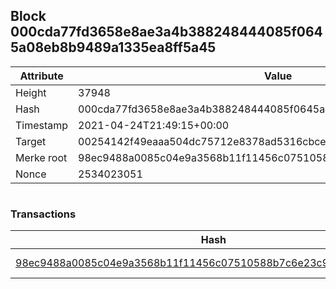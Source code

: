 ## Block 000cda77fd3658e8ae3a4b388248444085f0645a08eb8b9489a1335ea8ff5a45

Attribute | Value
--- | ---
Height | 37948
Hash | 000cda77fd3658e8ae3a4b388248444085f0645a08eb8b9489a1335ea8ff5a45
Timestamp | 2021-04-24T21:49:15+00:00
Target | 00254142f49eaaa504dc75712e8378ad5316cbcead634704b3734b6271167cc4
Merke root | 98ec9488a0085c04e9a3568b11f11456c07510588b7c6e23c9a26d3fb665f83e
Nonce | 2534023051

```

```

### Transactions

Hash | Amount
--- | ---
[98ec9488a0085c04e9a3568b11f11456c07510588b7c6e23c9a26d3fb665f83e](98ec9488a0085c04e9a3568b11f11456c07510588b7c6e23c9a26d3fb665f83e.md) | 10.00000000 SKEPTI 
